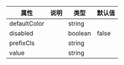 属性 | 说明 | 类型 | 默认值 
------ | ------ | ------ | ---
defaultColor||string|
disabled||boolean|false
prefixCls||string|
value||string|